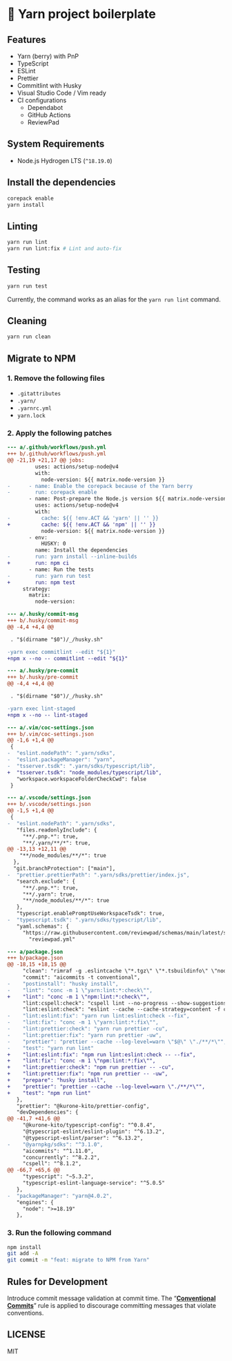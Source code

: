 # 📄 Yarn project boilerplate

## Features

- Yarn (berry) with PnP
- TypeScript
- ESLint
- Prettier
- Commitlint with Husky
- Visual Studio Code / Vim ready
- CI configurations
  - Dependabot
  - GitHub Actions
  - ReviewPad

## System Requirements

- Node.js Hydrogen LTS (`^18.19.0`)

## Install the dependencies

```sh
corepack enable
yarn install
```

## Linting

```sh
yarn run lint
yarn run lint:fix # Lint and auto-fix
```

## Testing

```sh
yarn run test
```

Currently, the command works as an alias for the `yarn run lint` command.

## Cleaning

```sh
yarn run clean
```

## Migrate to NPM

### 1. Remove the following files

- `.gitattributes`
- `.yarn/`
- `.yarnrc.yml`
- `yarn.lock`

### 2. Apply the following patches

```diff
--- a/.github/workflows/push.yml
+++ b/.github/workflows/push.yml
@@ -21,19 +21,17 @@ jobs:
         uses: actions/setup-node@v4
         with:
           node-version: ${{ matrix.node-version }}
-      - name: Enable the corepack because of the Yarn berry
-        run: corepack enable
       - name: Post-prepare the Node.js version ${{ matrix.node-version }} environment
         uses: actions/setup-node@v4
         with:
-          cache: ${{ !env.ACT && 'yarn' || '' }}
+          cache: ${{ !env.ACT && 'npm' || '' }}
           node-version: ${{ matrix.node-version }}
       - env:
           HUSKY: 0
         name: Install the dependencies
-        run: yarn install --inline-builds
+        run: npm ci
       - name: Run the tests
-        run: yarn run test
+        run: npm test
     strategy:
       matrix:
         node-version:
```

```diff
--- a/.husky/commit-msg
+++ b/.husky/commit-msg
@@ -4,4 +4,4 @@

 . "$(dirname "$0")/_/husky.sh"

-yarn exec commitlint --edit "${1}"
+npm x --no -- commitlint --edit "${1}"
```

```diff
--- a/.husky/pre-commit
+++ b/.husky/pre-commit
@@ -4,4 +4,4 @@

 . "$(dirname "$0")/_/husky.sh"

-yarn exec lint-staged
+npm x --no -- lint-staged
```

```diff
--- a/.vim/coc-settings.json
+++ b/.vim/coc-settings.json
@@ -1,6 +1,4 @@
 {
-  "eslint.nodePath": ".yarn/sdks",
-  "eslint.packageManager": "yarn",
-  "tsserver.tsdk": ".yarn/sdks/typescript/lib",
+  "tsserver.tsdk": "node_modules/typescript/lib",
   "workspace.workspaceFolderCheckCwd": false
 }
```

```diff
--- a/.vscode/settings.json
+++ b/.vscode/settings.json
@@ -1,5 +1,4 @@
 {
-  "eslint.nodePath": ".yarn/sdks",
   "files.readonlyInclude": {
     "**/.pnp.*": true,
     "**/.yarn/**/*": true,
@@ -13,13 +12,11 @@
    "**/node_modules/**/*": true
  },
  "git.branchProtection": ["main"],
-  "prettier.prettierPath": ".yarn/sdks/prettier/index.js",
   "search.exclude": {
     "**/.pnp.*": true,
     "**/.yarn": true,
     "**/node_modules/**/*": true
   },
   "typescript.enablePromptUseWorkspaceTsdk": true,
-  "typescript.tsdk": ".yarn/sdks/typescript/lib",
   "yaml.schemas": {
     "https://raw.githubusercontent.com/reviewpad/schemas/main/latest/schema.json": [
       "reviewpad.yml"
```

```diff
--- a/package.json
+++ b/package.json
@@ -18,15 +18,15 @@
     "clean": "rimraf -g .eslintcache \"*.tgz\" \"*.tsbuildinfo\" \"node_modules/.cache/**/*\"",
     "commit": "aicommits -t conventional",
-    "postinstall": "husky install",
-    "lint": "conc -m 1 \"yarn:lint:*:check\"",
+    "lint": "conc -m 1 \"npm:lint:*:check\"",
     "lint:cspell:check": "cspell lint --no-progress --show-suggestions -u \"./**/*\"",
     "lint:eslint:check": "eslint --cache --cache-strategy=content -f codeframe \"./**/*\"",
-    "lint:eslint:fix": "yarn run lint:eslint:check --fix",
-    "lint:fix": "conc -m 1 \"yarn:lint:*:fix\"",
-    "lint:prettier:check": "yarn run prettier -cu",
-    "lint:prettier:fix": "yarn run prettier -uw",
-    "prettier": "prettier --cache --log-level=warn \"$@\" \"./**/*\"",
-    "test": "yarn run lint"
+    "lint:eslint:fix": "npm run lint:eslint:check -- --fix",
+    "lint:fix": "conc -m 1 \"npm:lint:*:fix\"",
+    "lint:prettier:check": "npm run prettier -- -cu",
+    "lint:prettier:fix": "npm run prettier -- -uw",
+    "prepare": "husky install",
+    "prettier": "prettier --cache --log-level=warn \"./**/*\"",
+    "test": "npm run lint"
   },
   "prettier": "@kurone-kito/prettier-config",
   "devDependencies": {
@@ -41,7 +41,6 @@
     "@kurone-kito/typescript-config": "^0.8.4",
     "@typescript-eslint/eslint-plugin": "^6.13.2",
     "@typescript-eslint/parser": "^6.13.2",
-    "@yarnpkg/sdks": "^3.1.0",
     "aicommits": "^1.11.0",
     "concurrently": "^8.2.2",
     "cspell": "^8.1.2",
@@ -66,7 +65,6 @@
     "typescript": "~5.3.2",
     "typescript-eslint-language-service": "^5.0.5"
   },
-  "packageManager": "yarn@4.0.2",
   "engines": {
     "node": ">=18.19"
   },
```

### 3. Run the following command

```sh
npm install
git add -A
git commit -m "feat: migrate to NPM from Yarn"
```

## Rules for Development

Introduce commit message validation at commit time.
The “**[Conventional Commits](https://www.conventionalcommits.org/ja/)**”
rule is applied to discourage committing messages that violate conventions.

## LICENSE

MIT

